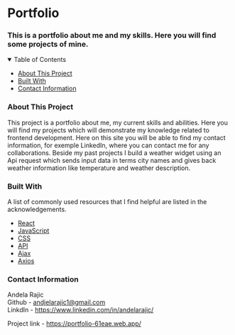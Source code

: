 Portfolio
======


### This is a portfolio about me and my skills. Here you will find some projects of mine. 
<details open="open">
  <summary>Table of Contents</summary>
  <ul>
    <li>
      <a href="#about-this-project">About This Project</a>
    </li>
    <li>
      <a href="#built-with">Built With</a>
    </li>
    <li>
      <a href="#contact-information">Contact Information</a>
    </li>
  </ul>
</details>

### About This Project
This project is a portfolio about me, my current skills and abilities. Here you will find my projects which will demonstrate my knowledge related to frontend development. Here on this site you will be able to find my contact information, for exemple LinkedIn, where you can contact me for any collaborations. 
Beside my past projects I build a weather widget using an Api request which sends input data in terms city names and gives back weather information like temperature  and weather description.

### Built With
A list of commonly used resources that I find helpful are listed in the acknowledgements.

* [React](https://reactjs.org/)
* [JavaScript](https://developer.mozilla.org/sv-SE/docs/Web/JavaScript)
* [CSS](https://developer.mozilla.org/en-US/docs/Web/CSS)
* [API](https://rapidapi.com/blog/api-glossary/api/)
* [Ajax](https://www.w3schools.com/js/js_ajax_intro.asp)
* [Axios](https://www.sitepoint.com/axios-beginner-guide/) <br/>

### Contact Information

Andela Rajic <br/>
Github - andjelarajic1@gmail.com <br/>
LinkdIn - https://www.linkedin.com/in/andelarajic/ <br/>

Project link - https://portfolio-61eae.web.app/
